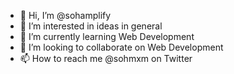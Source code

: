 - 👋 Hi, I’m @sohamplify
- 👀 I’m interested in ideas in general 
- 🌱 I’m currently learning Web Development
- 💞️ I’m looking to collaborate on Web Development
- 📫 How to reach me @sohmxm on Twitter

<!---
sohamplify/sohamplify is a ✨ special ✨ repository because its `README.md` (this file) appears on your GitHub profile.
You can click the Preview link to take a look at your changes.
--->
